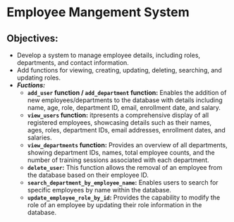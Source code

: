 # Employee Mangement System

## Objectives:

- Develop a system to manage employee details, including roles, departments, and contact information.
  [^4]:
- Add functions for viewing, creating, updating, deleting, searching, and updating roles.
  [^4]:
- **_Fuctions:_**
  - **`add_user` function / `add_department` function:** Enables the addition of new employees/departments to the database with details including name, age, role, department ID, email, enrollment date, and salary.
  - **`view_users` function:** itpresents a comprehensive display of all registered employees, showcasing details such as their names, ages, roles, department IDs, email addresses, enrollment dates, and salaries.
  - **`view_departments` function:** Provides an overview of all departments, showing department IDs, names, total employee counts, and the number of training sessions associated with each department.
  - **`delete_user`:** This function allows the removal of an employee from the database based on their employee ID.
  - **`search_department_by_employee_name`:** Enables users to search for specific employees by name within the database.
  - **`update_employee_role_by_id`:** Provides the capability to modify the role of an employee by updating their role information in the database.
